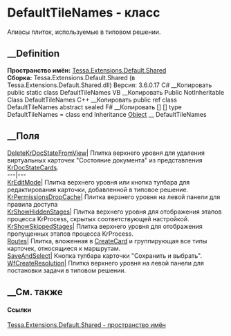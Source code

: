 # DefaultTileNames - класс
Алиасы плиток, используемые в типовом решении.
## __Definition
 **Пространство имён:**
[Tessa.Extensions.Default.Shared](N_Tessa_Extensions_Default_Shared.htm)  
 **Сборка:** Tessa.Extensions.Default.Shared (в
Tessa.Extensions.Default.Shared.dll) Версия: 3.6.0.17
C# __Копировать
     public static class DefaultTileNames
VB __Копировать
     Public NotInheritable Class DefaultTileNames
C++ __Копировать
     public ref class DefaultTileNames abstract sealed
F# __Копировать
     [<AbstractClassAttribute>]
    [<SealedAttribute>]
    type DefaultTileNames = class end
Inheritance
    [Object](https://learn.microsoft.com/dotnet/api/system.object) __ DefaultTileNames
##  __Поля
[DeleteKrDocStateFromView](F_Tessa_Extensions_Default_Shared_DefaultTileNames_DeleteKrDocStateFromView.htm)|
Плитка верхнего уровня для удаления виртуальных карточек "Состояние документа"
из представления
[KrDocStateCards](F_Tessa_Extensions_Default_Shared_DefaultViewAliases_KrDocStateCards.htm).  
---|---  
[KrEditMode](F_Tessa_Extensions_Default_Shared_DefaultTileNames_KrEditMode.htm)|
Плитка верхнего уровня или кнопка тулбара для редактирования карточки,
добавленной в типовое решение.  
[KrPermissionsDropCache](F_Tessa_Extensions_Default_Shared_DefaultTileNames_KrPermissionsDropCache.htm)|
Плитка верзнего уровня на левой панели для правила доступа  
[KrShowHiddenStages](F_Tessa_Extensions_Default_Shared_DefaultTileNames_KrShowHiddenStages.htm)|
Плитка верхнего уровня для отображения этапов процесса KrProcess, скрытых
соответствующей настройкой.  
[KrShowSkippedStages](F_Tessa_Extensions_Default_Shared_DefaultTileNames_KrShowSkippedStages.htm)|
Плитка верхнего уровня для отображения пропущенных этапов процесса KrProcess.  
[Routes](F_Tessa_Extensions_Default_Shared_DefaultTileNames_Routes.htm)|
Плитка, вложенная в [CreateCard](F_Tessa_Platform_TileNames_CreateCard.htm) и
группирующая все типы карточек, относящиеся к маршрутам.  
[SaveAndSelect](F_Tessa_Extensions_Default_Shared_DefaultTileNames_SaveAndSelect.htm)|
Кнопка тулбара карточки "Сохранить и выбрать".  
[WfCreateResolution](F_Tessa_Extensions_Default_Shared_DefaultTileNames_WfCreateResolution.htm)|
Плитка верхнего уровня на левой панели для постановки задачи в типовом
решении.  
## __См. также
#### Ссылки
[Tessa.Extensions.Default.Shared - пространство
имён](N_Tessa_Extensions_Default_Shared.htm)

